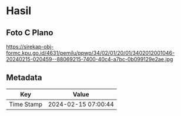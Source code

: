 # Hasil

## Foto C Plano

https://sirekap-obj-formc.kpu.go.id/4631/pemilu/ppwp/34/02/01/20/01/3402012001046-20240215-020459--88069215-7400-40c4-a7bc-0b099129e2ae.jpg


## Metadata

| Key        | Value               |
| ---------- | ------------------- |
| Time Stamp | 2024-02-15 07:00:44 |



